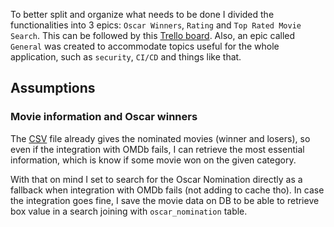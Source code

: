 To better split and organize what needs to be done I divided the functionalities into 3 epics: `Oscar Winners`, `Rating` and `Top Rated Movie Search`. This can be followed by this [Trello board](https://trello.com/b/CP3SrUvF/backbase-challenge). Also, an epic called `General` was created to accommodate topics useful for the whole application, such as `security`, `CI/CD` and things like that.

## Assumptions

### Movie information and Oscar winners

The [CSV](src/main/resources/data/academy_awards.csv) file already gives the nominated movies (winner and losers), 
so even if the integration with OMDb fails, I can retrieve the most essential information, which is know if some movie won
on the given category.

With that on mind I set to search for the Oscar Nomination directly as a fallback when integration with OMDb fails (not adding to cache tho). 
In case the integration goes fine, I save the movie data on DB to be able to retrieve box value in a search joining with `oscar_nomination` table.

